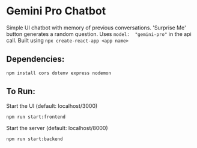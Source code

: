 # Gemini Pro Chatbot
Simple UI chatbot with memory of previous conversations. 'Surprise Me' button generates a random question. Uses ```model:  "gemini-pro"``` in the api call.
Built using ```npx create-react-app <app name>```
## Dependencies:
```
npm install cors dotenv express nodemon
```
## To Run:
Start the UI (default: localhost/3000)
```
npm run start:frontend
```
Start the server (default: localhost/8000)
```
npm run start:backend
```
